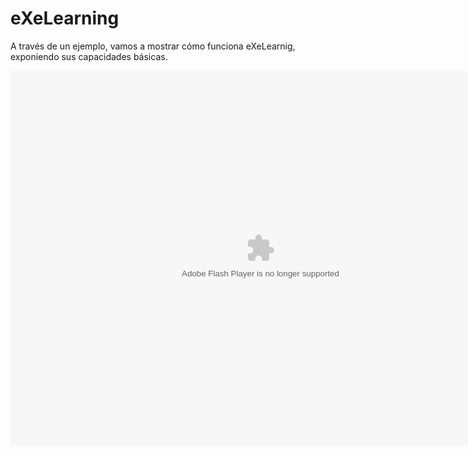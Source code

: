 
# eXeLearning

A través de un ejemplo, vamos a mostrar cómo funciona eXeLearnig, exponiendo sus capacidades básicas.

<object data="http://aularagon.catedu.es/materialesaularagon2013/herramelabor/tm1/1act_eXe.swf" height="600" type="application/x-shockwave-flash" width="800"><param name="src" value="http://aularagon.catedu.es/materialesaularagon2013/herramelabor/tm1/1act_eXe.swf"/></object>

